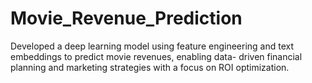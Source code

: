# Movie_Revenue_Prediction
Developed a deep learning model using feature engineering and text embeddings to predict movie revenues, enabling data- driven financial planning and marketing strategies with a focus on ROI optimization.
